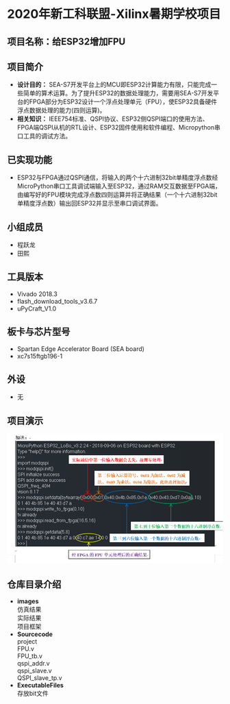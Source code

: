 # 2020年新工科联盟-Xilinx暑期学校项目
## 项目名称：给ESP32增加FPU
## 项目简介
* **设计目的：** SEA-S7开发平台上的MCU即ESP32计算能力有限，只能完成一些简单的算术运算。为了提升ESP32的数据处理能力，需要用SEA-S7开发平台的FPGA部分为ESP32设计一个浮点处理单元（FPU），使ESP32具备硬件浮点数据处理的能力(四则运算)。
* **相关知识：** IEEE754标准、QSPI协议、ESP32侧QSPI端口的使用方法、FPGA端QSPI从机的RTL设计、ESP32固件使用和软件编程、Micropython串口工具的调试方法。
## 已实现功能
* ESP32与FPGA通过QSPI通信，将输入的两个十六进制32bit单精度浮点数经MicroPython串口工具调试端输入至ESP32，通过RAM交互数据至FPGA端，由编写好的FPU模块完成浮点数四则运算并将正确结果（一个十六进制32bit单精度浮点数）输出回ESP32并显示至串口调试界面。
## 小组成员
* 程跃龙
* 田熙
## 工具版本
* Vivado 2018.3
* flash_download_tools_v3.6.7
* uPyCraft_V1.0
## 板卡与芯片型号
* Spartan Edge Accelerator Board (SEA board)
* xc7s15ftgb196-1
## 外设
* 无
## 项目演示  
![image](https://raw.githubusercontent.com/xiaocheng113/FPGA-FPU-on-ESP32/master/images/result/add.png)
## 仓库目录介绍
* **images**  
仿真结果  
实际结果  
项目框架  
* **Sourcecode**  
project  
FPU.v  
FPU_tb.v  
qspi_addr.v  
qspi_slave.v  
QSPI_slave_tp.v  
* **ExecutableFiles**  
存放bit文件
